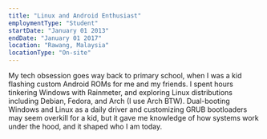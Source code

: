 ```yaml
---
title: "Linux and Android Enthusiast"
employmentType: "Student"
startDate: "January 01 2013"
endDate: "January 01 2017"
location: "Rawang, Malaysia"
locationType: "On-site"
---
```


My tech obsession goes way back to primary school, when I was a kid flashing custom Android ROMs for me and my friends. I spent hours tinkering Windows with Rainmeter, and exploring Linux distributions including Debian, Fedora, and Arch (I use Arch BTW). Dual-booting Windows and Linux as a daily driver and customizing GRUB bootloaders may seem overkill for a kid, but it gave me knowledge of how systems work under the hood, and it shaped who I am today.
